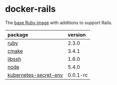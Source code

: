 # docker-rails

The [base Ruby image](https://hub.docker.com/_/ruby/) with additions to support Rails.

package|version
:---|:---
[ruby](https://www.ruby-lang.org/)|2.3.0
[cmake](https://cmake.org/)|3.4.1
[libssh](http://www.libssh2.org/)|1.6.0
[node](https://nodejs.org/)|5.4.0
[kubernetes-secret-env](https://github.com/buth/kubernetes-secret-env)|0.0.1-rc
